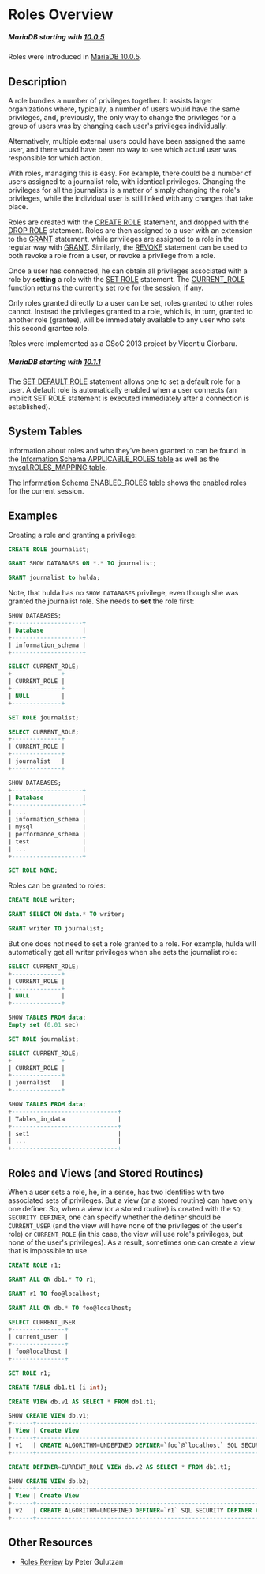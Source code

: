 # Roles Overview

##### MariaDB starting with [10.0.5](/kb/en/mariadb-1005-release-notes/)

Roles were introduced in [MariaDB 10.0.5](/kb/en/mariadb-1005-release-notes/).

## Description

A role bundles a number of privileges together. It assists larger organizations where, typically, a number of users would have the same privileges, and, previously, the only way to change the privileges for a group of users was by changing each user's privileges individually.

Alternatively, multiple external users could have been assigned the same user, and there would have been no way to see which actual user was responsible for which action.

With roles, managing this is easy. For example, there could be a number of users assigned to a journalist role, with identical privileges. Changing the privileges for all the journalists is a matter of simply changing the role's privileges, while the individual user is still linked with any changes that take place.

Roles are created with the [CREATE ROLE](/sql-statements-structure/sql-statements/account-management-sql-commands/create-role/) statement, and dropped with the [DROP ROLE](/sql-statements-structure/sql-statements/account-management-sql-commands/drop-role/) statement. Roles are then assigned to a user with an extension to the [GRANT](/kb/en/grant/#roles) statement, while privileges are assigned to a role in the regular way with [GRANT](/sql-statements-structure/sql-statements/account-management-sql-commands/grant/). Similarly, the [REVOKE](/sql-statements-structure/sql-statements/account-management-sql-commands/revoke/) statement can be used to both revoke a role from a user, or revoke a privilege from a role.

Once a user has connected, he can obtain all  privileges associated with a role by <strong>setting</strong> a role with the [SET ROLE](/sql-statements-structure/sql-statements/account-management-sql-commands/set-role/) statement. The [CURRENT_ROLE](/built-in-functions/secondary-functions/information-functions/current_role/) function returns the currently set role for the session, if any.

Only roles granted directly to a user can be set, roles granted to other roles cannot. Instead the privileges granted to a role, which is, in turn, granted to another role (grantee), will be immediately available to any user who sets this second grantee role.

Roles were implemented as a GSoC 2013 project by Vicentiu Ciorbaru.

##### MariaDB starting with [10.1.1](/kb/en/mariadb-1011-release-notes/)

The [SET DEFAULT ROLE](/sql-statements-structure/sql-statements/account-management-sql-commands/set-default-role/) statement allows one to set a default role for a user. A default role is automatically enabled when a user connects (an implicit SET ROLE statement is executed immediately after a connection is established).

## System Tables

Information about roles and who they've been granted to can be found in the [Information Schema APPLICABLE_ROLES table](/sql-statements-structure/sql-statements/administrative-sql-statements/system-tables/information-schema/information-schema-tables/information-schema-applicable_roles-table/) as well as the [mysql.ROLES_MAPPING table](/sql-statements-structure/sql-statements/administrative-sql-statements/system-tables/the-mysql-database-tables/mysqlroles_mapping-table/).

The [Information Schema ENABLED_ROLES table](/sql-statements-structure/sql-statements/administrative-sql-statements/system-tables/information-schema/information-schema-tables/information-schema-enabled_roles-table/) shows the enabled roles for the current session.

## Examples

Creating a role and granting a privilege:

```sql
CREATE ROLE journalist;

GRANT SHOW DATABASES ON *.* TO journalist;

GRANT journalist to hulda;
```

Note, that hulda has no `SHOW DATABASES` privilege, even though she was granted the journalist role. She needs to <strong>set</strong> the role first:

```sql
SHOW DATABASES;
+--------------------+
| Database           |
+--------------------+
| information_schema |
+--------------------+

SELECT CURRENT_ROLE;
+--------------+
| CURRENT_ROLE |
+--------------+
| NULL         |
+--------------+

SET ROLE journalist;

SELECT CURRENT_ROLE;
+--------------+
| CURRENT_ROLE |
+--------------+
| journalist   |
+--------------+

SHOW DATABASES;
+--------------------+
| Database           |
+--------------------+
| ...                |
| information_schema |
| mysql              |
| performance_schema |
| test               |
| ...                |
+--------------------+

SET ROLE NONE;
```

Roles can be granted to roles:

```sql
CREATE ROLE writer;

GRANT SELECT ON data.* TO writer;

GRANT writer TO journalist;
```

But one does not need to set a role granted to a role. For example, hulda will automatically get all writer privileges when she sets the journalist role:

```sql
SELECT CURRENT_ROLE;
+--------------+
| CURRENT_ROLE |
+--------------+
| NULL         |
+--------------+

SHOW TABLES FROM data;
Empty set (0.01 sec)

SET ROLE journalist;

SELECT CURRENT_ROLE;
+--------------+
| CURRENT_ROLE |
+--------------+
| journalist   |
+--------------+

SHOW TABLES FROM data;
+------------------------------+
| Tables_in_data               |
+------------------------------+
| set1                         |
| ...                          |
+------------------------------+
```

## Roles and Views (and Stored Routines)

When a user sets a role, he, in a sense, has two identities with two associated sets of privileges.
But a view (or a stored routine) can have only one definer. So, when a view (or a stored routine) is created with the `SQL SECURITY DEFINER`, one can specify whether the definer should be `CURRENT_USER` (and the view will have none of the privileges of the user's role) or `CURRENT_ROLE` (in this case, the view will use role's privileges, but none of the user's privileges). As a result, sometimes one can create a view that is impossible to use.

```sql
CREATE ROLE r1;

GRANT ALL ON db1.* TO r1;

GRANT r1 TO foo@localhost;

GRANT ALL ON db.* TO foo@localhost;

SELECT CURRENT_USER
+---------------+
| current_user  |
+---------------+
| foo@localhost |
+---------------+

SET ROLE r1;

CREATE TABLE db1.t1 (i int);

CREATE VIEW db.v1 AS SELECT * FROM db1.t1;

SHOW CREATE VIEW db.v1;
+------+------------------------------------------------------------------------------------------------------------------------------------------+----------------------+----------------------+
| View | Create View                                                                                                                              | character_set_client | collation_connection |
+------+------------------------------------------------------------------------------------------------------------------------------------------+----------------------+----------------------+
| v1   | CREATE ALGORITHM=UNDEFINED DEFINER=`foo`@`localhost` SQL SECURITY DEFINER VIEW `db`.`v1` AS SELECT `db1`.`t1`.`i` AS `i` from `db1`.`t1` | utf8                 | utf8_general_ci      |
+------+------------------------------------------------------------------------------------------------------------------------------------------+----------------------+----------------------+

CREATE DEFINER=CURRENT_ROLE VIEW db.v2 AS SELECT * FROM db1.t1;

SHOW CREATE VIEW db.b2;
+------+-----------------------------------------------------------------------------------------------------------------------------+----------------------+----------------------+
| View | Create View                                                                                                                 | character_set_client | collation_connection |
+------+-----------------------------------------------------------------------------------------------------------------------------+----------------------+----------------------+
| v2   | CREATE ALGORITHM=UNDEFINED DEFINER=`r1` SQL SECURITY DEFINER VIEW `db`.`v2` AS select `db1`.`t1`.`a` AS `a` from `db1`.`t1` | utf8                 | utf8_general_ci      |
+------+-----------------------------------------------------------------------------------------------------------------------------+----------------------+----------------------+
```

## Other Resources

- [Roles Review](http://ocelot.ca/blog/blog/2014/01/12/roles-review/) by Peter Gulutzan